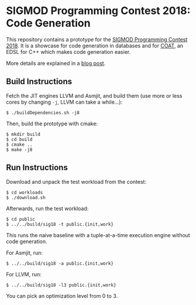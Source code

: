 SIGMOD Programming Contest 2018: Code Generation
===

This repository contains a prototype for the [SIGMOD Programming Contest 2018](http://sigmod18contest.db.in.tum.de/task.shtml).
It is a showcase for code generation in databases and for [COAT](https://github.com/tetzank/coat), an EDSL for C++ which makes code generation easier.

More details are explained in a [blog post](https://tetzank.github.io/posts/codegen-in-databases/).


## Build Instructions

Fetch the JIT engines LLVM and Asmjit, and build them (use more or less cores by changing `-j`, LLVM can take a while...):
```
$ ./buildDependencies.sh -j8
```

Then, build the prototype with cmake:
```
$ mkdir build
$ cd build
$ cmake ..
$ make -j8
```

## Run Instructions

Download and unpack the test workload from the contest:
```
$ cd workloads
$ ./download.sh
```

Afterwards, run the test workload:
```
$ cd public
$ ../../build/sig18 -t public.{init,work}
```

This runs the naive baseline with a tuple-at-a-time execution engine without code generation.

For Asmjit, run:
```
$ ../../build/sig18 -a public.{init,work}
```

For LLVM, run:
```
$ ../../build/sig18 -l3 public.{init,work}
```
You can pick an optimization level from 0 to 3.
